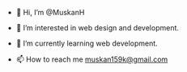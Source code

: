 - 👋 Hi, I’m @MuskanH
- 👀 I’m interested in web design and development.
- 🌱 I’m currently learning web development.

- 📫 How to reach me muskan159k@gmail.com

<!---
MuskanH/MuskanH is a ✨ special ✨ repository because its `README.md` (this file) appears on your GitHub profile.
You can click the Preview link to take a look at your changes.
--->
